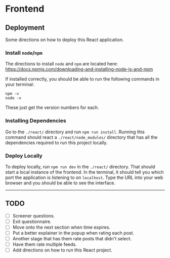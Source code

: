 # Frontend

## Deployment

Some directions on how to deploy this React application.

### Install `node`/`npm`

The directions to install `node` and `npm` are located here: https://docs.npmjs.com/downloading-and-installing-node-js-and-npm

If installed correctly, you should be able to run the following commands in your terminal:

```
npm -v
node -v
```

These just get the version numbers for each.

### Installing Dependencies

Go to the `./react/` directory and run `npm run install`. Running this command should react a `./react/node_modules/` directory that has all the dependencies required to run this project locally.

### Deploy Locally

To deploy locally, run `npm run dev` in the `./react/` directory. That should start a local instance of the frontend. In the terminal, it should tell you which port the application is listening to on `localhost`. Type the URL into your web browser and you should be able to see the interface.

---

## TODO

- [ ] Screener questions.
- [ ] Exit questionnaire.
- [ ] Move onto the next section when time expires.
- [ ] Put a better explainer in the popup when rating each post.
- [ ] Another stage that has them rate posts that didn't select.
- [ ] Have them rate multiple feeds.
- [ ] Add directions on how to run this React project.
